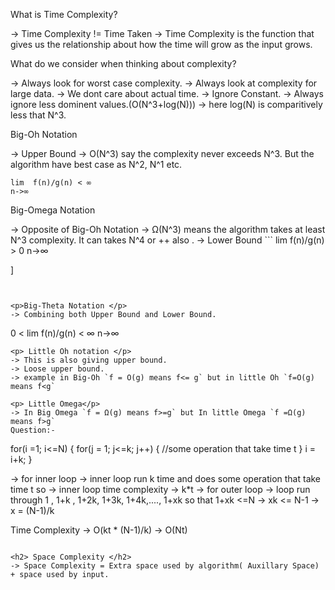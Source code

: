 <p> What is Time Complexity?</p>
-> Time Complexity != Time Taken
->  Time Complexity is the function that gives us the relationship about how the time will grow as the input grows.

<p> What do we consider when thinking about complexity?</p>
-> Always look for worst case complexity.
-> Always look at complexity for large data.
-> We dont care about actual time.
-> Ignore Constant.
-> Always ignore less dominent values.(O(N^3+log(N))) -> here log(N) is comparitively less that N^3.

<p> Big-Oh Notation</p>

-> Upper Bound
-> O(N^3) say the complexity never exceeds N^3.  But the algorithm have best case as N^2, N^1 etc.
```
lim  f(n)/g(n) < ∞
n->∞
```


<p>Big-Omega Notation </p>
-> Opposite of Big-Oh Notation
-> Ω(N^3) means the algorithm takes at least N^3 complexity. It can takes N^4 or ++ also .
-> Lower Bound
```
lim   f(n)/g(n)  > 0
n->∞

]
```


<p>Big-Theta Notation </p>
-> Combining both Upper Bound and Lower Bound.
```
0 <  lim   f(n)/g(n)  < ∞
     n->∞
```
<p> Little Oh notation </p>
-> This is also giving upper bound.
-> Loose upper bound.
-> example in Big-Oh `f = O(g) means f<= g` but in little Oh `f=O(g) means f<g`

<p> Little Omega</p>
-> In Big Omega `f = Ω(g) means f>=g` but In little Omega `f =Ω(g) means f>g`
Question:-
```
for(i =1; i<=N)
{
  for(j = 1; j<=k; j++)
  {
    //some operation that take time t
  }
  i = i+k;
}

-> for inner loop -> inner loop run k time and does some operation that take time t so -> inner loop time complexity ->  k*t
-> for outer loop -> loop run through 1 , 1+k , 1+2k, 1+3k, 1+4k,...., 1+xk so that 1+xk <=N -> xk <= N-1 -> x = (N-1)/k 

Time Complexity -> O(kt * (N-1)/k) -> O(Nt)
```

<h2> Space Complexity </h2>
-> Space Complexity = Extra space used by algorithm( Auxillary Space) + space used by input.


